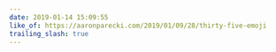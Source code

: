 ```yaml
---
date: 2019-01-14 15:09:55
like_of: https://aaronparecki.com/2019/01/09/28/thirty-five-emoji
trailing_slash: true
---
```

